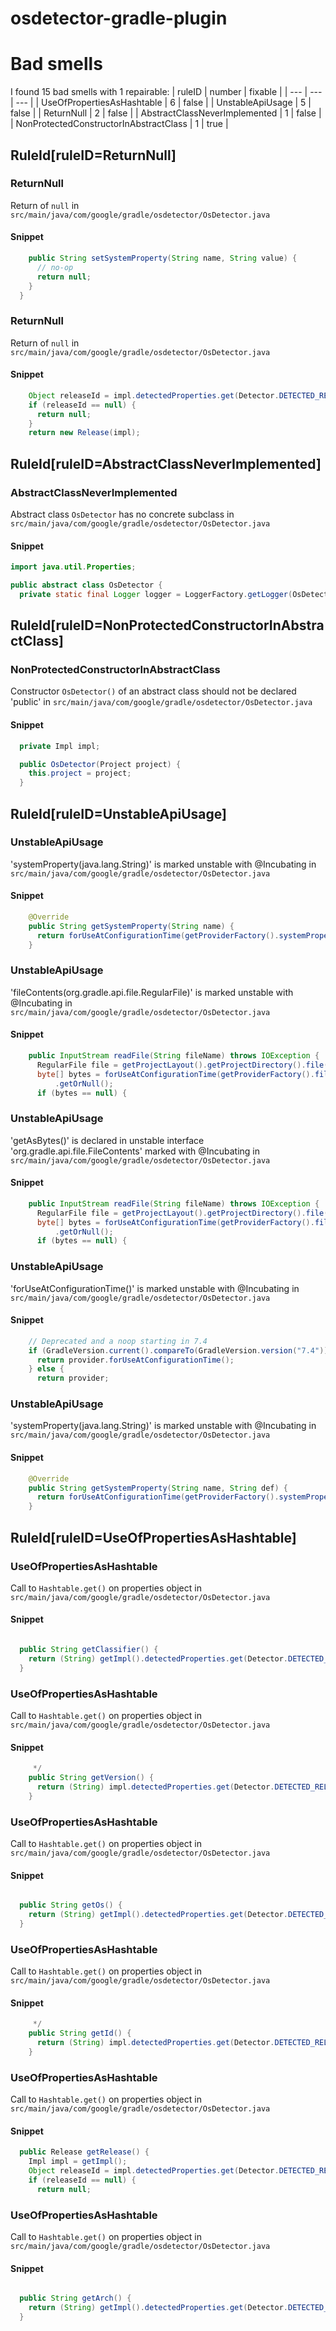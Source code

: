 # osdetector-gradle-plugin 
 
# Bad smells
I found 15 bad smells with 1 repairable:
| ruleID | number | fixable |
| --- | --- | --- |
| UseOfPropertiesAsHashtable | 6 | false |
| UnstableApiUsage | 5 | false |
| ReturnNull | 2 | false |
| AbstractClassNeverImplemented | 1 | false |
| NonProtectedConstructorInAbstractClass | 1 | true |
## RuleId[ruleID=ReturnNull]
### ReturnNull
Return of `null`
in `src/main/java/com/google/gradle/osdetector/OsDetector.java`
#### Snippet
```java
    public String setSystemProperty(String name, String value) {
      // no-op
      return null;
    }
  }
```

### ReturnNull
Return of `null`
in `src/main/java/com/google/gradle/osdetector/OsDetector.java`
#### Snippet
```java
    Object releaseId = impl.detectedProperties.get(Detector.DETECTED_RELEASE);
    if (releaseId == null) {
      return null;
    }
    return new Release(impl);
```

## RuleId[ruleID=AbstractClassNeverImplemented]
### AbstractClassNeverImplemented
Abstract class `OsDetector` has no concrete subclass
in `src/main/java/com/google/gradle/osdetector/OsDetector.java`
#### Snippet
```java
import java.util.Properties;

public abstract class OsDetector {
  private static final Logger logger = LoggerFactory.getLogger(OsDetector.class.getName());

```

## RuleId[ruleID=NonProtectedConstructorInAbstractClass]
### NonProtectedConstructorInAbstractClass
Constructor `OsDetector()` of an abstract class should not be declared 'public'
in `src/main/java/com/google/gradle/osdetector/OsDetector.java`
#### Snippet
```java
  private Impl impl;

  public OsDetector(Project project) {
    this.project = project;
  }
```

## RuleId[ruleID=UnstableApiUsage]
### UnstableApiUsage
'systemProperty(java.lang.String)' is marked unstable with @Incubating
in `src/main/java/com/google/gradle/osdetector/OsDetector.java`
#### Snippet
```java
    @Override
    public String getSystemProperty(String name) {
      return forUseAtConfigurationTime(getProviderFactory().systemProperty(name)).getOrNull();
    }

```

### UnstableApiUsage
'fileContents(org.gradle.api.file.RegularFile)' is marked unstable with @Incubating
in `src/main/java/com/google/gradle/osdetector/OsDetector.java`
#### Snippet
```java
    public InputStream readFile(String fileName) throws IOException {
      RegularFile file = getProjectLayout().getProjectDirectory().file(fileName);
      byte[] bytes = forUseAtConfigurationTime(getProviderFactory().fileContents(file).getAsBytes())
          .getOrNull();
      if (bytes == null) {
```

### UnstableApiUsage
'getAsBytes()' is declared in unstable interface 'org.gradle.api.file.FileContents' marked with @Incubating
in `src/main/java/com/google/gradle/osdetector/OsDetector.java`
#### Snippet
```java
    public InputStream readFile(String fileName) throws IOException {
      RegularFile file = getProjectLayout().getProjectDirectory().file(fileName);
      byte[] bytes = forUseAtConfigurationTime(getProviderFactory().fileContents(file).getAsBytes())
          .getOrNull();
      if (bytes == null) {
```

### UnstableApiUsage
'forUseAtConfigurationTime()' is marked unstable with @Incubating
in `src/main/java/com/google/gradle/osdetector/OsDetector.java`
#### Snippet
```java
    // Deprecated and a noop starting in 7.4
    if (GradleVersion.current().compareTo(GradleVersion.version("7.4")) < 0) {
      return provider.forUseAtConfigurationTime();
    } else {
      return provider;
```

### UnstableApiUsage
'systemProperty(java.lang.String)' is marked unstable with @Incubating
in `src/main/java/com/google/gradle/osdetector/OsDetector.java`
#### Snippet
```java
    @Override
    public String getSystemProperty(String name, String def) {
      return forUseAtConfigurationTime(getProviderFactory().systemProperty(name)).getOrElse(def);
    }

```

## RuleId[ruleID=UseOfPropertiesAsHashtable]
### UseOfPropertiesAsHashtable
Call to `Hashtable.get()` on properties object
in `src/main/java/com/google/gradle/osdetector/OsDetector.java`
#### Snippet
```java

  public String getClassifier() {
    return (String) getImpl().detectedProperties.get(Detector.DETECTED_CLASSIFIER);
  }

```

### UseOfPropertiesAsHashtable
Call to `Hashtable.get()` on properties object
in `src/main/java/com/google/gradle/osdetector/OsDetector.java`
#### Snippet
```java
     */
    public String getVersion() {
      return (String) impl.detectedProperties.get(Detector.DETECTED_RELEASE_VERSION);
    }

```

### UseOfPropertiesAsHashtable
Call to `Hashtable.get()` on properties object
in `src/main/java/com/google/gradle/osdetector/OsDetector.java`
#### Snippet
```java

  public String getOs() {
    return (String) getImpl().detectedProperties.get(Detector.DETECTED_NAME);
  }

```

### UseOfPropertiesAsHashtable
Call to `Hashtable.get()` on properties object
in `src/main/java/com/google/gradle/osdetector/OsDetector.java`
#### Snippet
```java
     */
    public String getId() {
      return (String) impl.detectedProperties.get(Detector.DETECTED_RELEASE);
    }

```

### UseOfPropertiesAsHashtable
Call to `Hashtable.get()` on properties object
in `src/main/java/com/google/gradle/osdetector/OsDetector.java`
#### Snippet
```java
  public Release getRelease() {
    Impl impl = getImpl();
    Object releaseId = impl.detectedProperties.get(Detector.DETECTED_RELEASE);
    if (releaseId == null) {
      return null;
```

### UseOfPropertiesAsHashtable
Call to `Hashtable.get()` on properties object
in `src/main/java/com/google/gradle/osdetector/OsDetector.java`
#### Snippet
```java

  public String getArch() {
    return (String) getImpl().detectedProperties.get(Detector.DETECTED_ARCH);
  }

```

